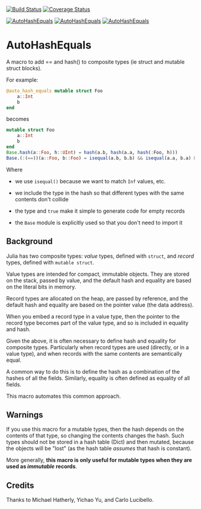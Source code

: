 [![Build Status](https://travis-ci.org/andrewcooke/AutoHashEquals.jl.png)](https://travis-ci.org/andrewcooke/AutoHashEquals.jl)
[![Coverage Status](https://coveralls.io/repos/andrewcooke/AutoHashEquals.jl/badge.svg)](https://coveralls.io/r/andrewcooke/AutoHashEquals.jl)

[![AutoHashEquals](http://pkg.julialang.org/badges/AutoHashEquals_0.3.svg)](http://pkg.julialang.org/?pkg=AutoHashEquals&ver=0.3)
[![AutoHashEquals](http://pkg.julialang.org/badges/AutoHashEquals_0.4.svg)](http://pkg.julialang.org/?pkg=AutoHashEquals&ver=0.4)
[![AutoHashEquals](http://pkg.julialang.org/badges/AutoHashEquals_0.5.svg)](http://pkg.julialang.org/?pkg=AutoHashEquals&ver=0.5)

# AutoHashEquals

A macro to add == and hash() to composite types (ie struct and mutable struct
blocks).

For example:

```julia
@auto_hash_equals mutable struct Foo
    a::Int
    b
end
```

becomes

```julia
mutable struct Foo
    a::Int
    b
end
Base.hash(a::Foo, h::UInt) = hash(a.b, hash(a.a, hash(:Foo, h)))
Base.(:(==))(a::Foo, b::Foo) = isequal(a.b, b.b) && isequal(a.a, b.a) && true
```

Where

* we use `isequal()` because we want to match `Inf` values, etc.

* we include the type in the hash so that different types with the same
  contents don't collide

* the type and `true` make it simple to generate code for empty records

* the `Base` module is explicitly used so that you don't need to
  import it

## Background

Julia has two composite types: *value* types, defined with `struct`, and
*record* types, defined with `mutable struct`.

Value types are intended for compact, immutable objects.  They are stored on
the stack, passed by value, and the default hash and equality are based on the
literal bits in memory.

Record types are allocated on the heap, are passed by reference, and the
default hash and equality are based on the pointer value (the data address).

When you embed a record type in a value type, then the pointer to the record
type becomes part of the value type, and so is included in equality and hash.

Given the above, it is often necessary to define hash and equality for
composite types.  Particularly when record types are used (directly, or in a
value type), and when records with the same contents are semantically equal.

A common way to do this is to define the hash as a combination of the hashes
of all the fields.  Similarly, equality is often defined as equality of all
fields.

This macro automates this common approach.

## Warnings

If you use this macro for a mutable types, then the hash depends on the
contents of that type, so changing the contents changes the hash.  Such types
should not be stored in a hash table (Dict) and then mutated, because the
objects will be "lost" (as the hash table *assumes* that hash is constant).

More generally, **this macro is only useful for mutable types when they are
used as *immutable* records**.

## Credits

Thanks to Michael Hatherly, Yichao Yu, and Carlo Lucibello.
